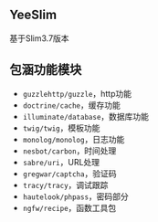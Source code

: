 ## YeeSlim

基于Slim3.7版本

## 包涵功能模块

- `guzzlehttp/guzzle`，http功能
- `doctrine/cache`，缓存功能
- `illuminate/database`，数据库功能
- `twig/twig`，模板功能
- `monolog/monolog`，日志功能
- `nesbot/carbon`，时间处理
- `sabre/uri`，URL处理
- `gregwar/captcha`，验证码
- `tracy/tracy`，调试跟踪
- `hautelook/phpass`，密码部分
- `ngfw/recipe`，函数工具包


